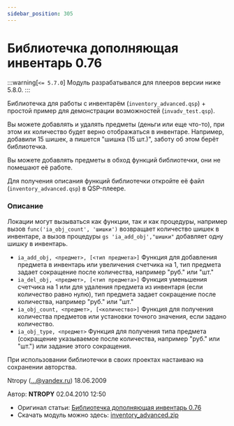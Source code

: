 ```yaml
---
sidebar_position: 305
---
```


# Библиотечка дополняющая инвентарь 0.76
<!-- [:informarch_ia_lib_ntropy] -->

:::warning[`<= 5.7.0`]
Модуль разрабатывался для плееров версии ниже 5.8.0.
:::

Библиотечка для работы с инвентарём (`inventory_advanced.qsp`) + простой пример для демонстрации возможностей (`invadv_test.qsp`).

Вы можете добавлять и удалять предметы (деньги или еще что-то), при этом их количество будет верно отображаться в инвентаре. Например, добавили 15 шишек, а пишется "шишка (15 шт.)", заботу об этом берёт библиотечка.

Вы можете добавлять предметы в обход функций библиотечки, они не помешают её работе.

Для получения описания функций библиотечки откройте её файл (`inventory_advanced.qsp`) в QSP-плеере.

### Описание

Локации могут вызываться как функции, так и как процедуры, например вызов `func('ia_obj_count', 'шишки')` возвращает количество шишек в инвентаре, а вызов процедуры `gs 'ia_add_obj',"шишки"` добавляет одну шишку в инвентарь.

* `ia_add_obj, <предмет>, [<тип предмета>]`
  Функция для добавления предмета в инвентарь или увеличения счетчика на 1, тип предмета задает сокращение после количества, например "руб." или "шт."
* `ia_del_obj, <предмет>, [<тип предмета>]`
  Функция уменьшения счетчика на 1 или для удаления предмета из инвентаря (если количество равно нулю), тип предмета задает сокращение после количества, например "руб." или "шт."
* `ia_obj_count, <предмет>, [<количество>]`
  Функция для получения количества предметов или установки точного значения, если задано количество.
* `ia_obj_type, <предмет>`
  Функция для получения типа предмета (сокращение указываемое после количества, например "руб." или "шт.") или задание этого сокращения.

При использовании библиотечки в своих проектах настаиваю на сохранении авторства.

Ntropy (...@yandex.ru) 18.06.2009

Автор: **NTROPY**
02.04.2010 12:50

- Оригинал статьи: [Библиотечка дополняющая инвентарь 0.76](https://qsp.org/index.php?option=com_content&view=article&id=70:qsp-inventory-advanced-lib-076&catid=36:2009-02-19-06-11-21&Itemid=76)
- Скачать модуль можно здесь: [inventory_advanced.zip](https://qsp.org/attachments/inventory_advanced.zip)
